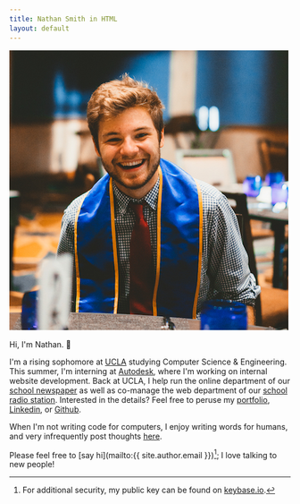 ```yaml
---
title: Nathan Smith in HTML
layout: default
---
```

<img class="nathan" src="images/nathan.jpg" alt="Nathan Smith as a JPEG" title="Despite the sash, I'm actually not graduating anytime soon.">

Hi, I'm Nathan. 👋

I'm a rising sophomore at [UCLA](http://www.ucla.edu) studying Computer Science & Engineering. This summer, I'm interning at [Autodesk](https://www.autodesk.com), where I'm working on internal website development. Back at UCLA, I help run the online department of our [school newspaper](http://dailybruin.com) as well as co-manage the web department of our [school radio station](https://uclaradio.com). Interested in the details? Feel free to peruse my [portfolio](/portfolio), [Linkedin](https://www.linkedin.com/in/nathanmatthewsmith), or [Github](https://github.com/nathunsmitty).

When I'm not writing code for computers, I enjoy writing words for humans, and very infrequently post thoughts [here](/posts).

Please feel free to [say hi](mailto:{{ site.author.email }})[^keybase]; I love talking to new people!

[^keybase]: For additional security, my public key can be found on [keybase.io](https://keybase.io/nathunsmitty).
